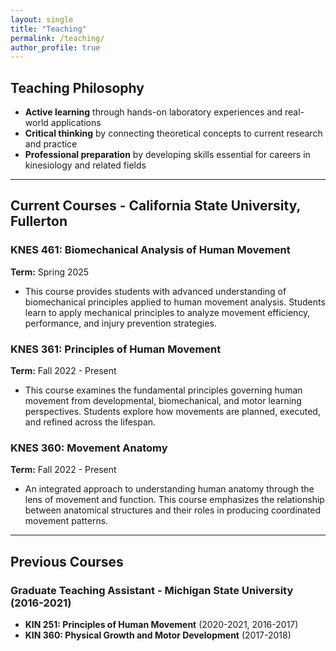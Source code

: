 ```yaml
---
layout: single
title: "Teaching"
permalink: /teaching/
author_profile: true
---
```

## Teaching Philosophy
- **Active learning** through hands-on laboratory experiences and real-world applications
- **Critical thinking** by connecting theoretical concepts to current research and practice  
- **Professional preparation** by developing skills essential for careers in kinesiology and related fields

---
## Current Courses - California State University, Fullerton

### KNES 461: Biomechanical Analysis of Human Movement
**Term:** Spring 2025 
- This course provides students with advanced understanding of biomechanical principles applied to human movement analysis. Students learn to apply mechanical principles to analyze movement efficiency, performance, and injury prevention strategies.

### KNES 361: Principles of Human Movement
**Term:** Fall 2022 - Present
- This course examines the fundamental principles governing human movement from developmental, biomechanical, and motor learning perspectives. Students explore how movements are planned, executed, and refined across the lifespan.

### KNES 360: Movement Anatomy
**Term:** Fall 2022 - Present
- An integrated approach to understanding human anatomy through the lens of movement and function. This course emphasizes the relationship between anatomical structures and their roles in producing coordinated movement patterns.

---

## Previous Courses

### Graduate Teaching Assistant - Michigan State University (2016-2021)

- **KIN 251: Principles of Human Movement** (2020-2021, 2016-2017)  
- **KIN 360: Physical Growth and Motor Development** (2017-2018)  
